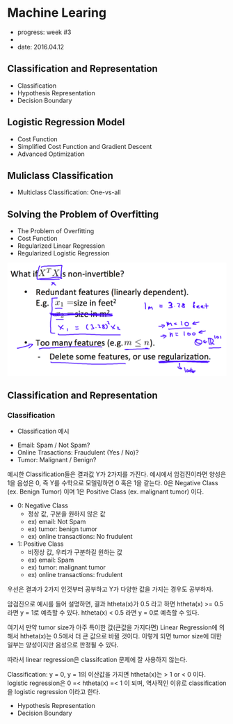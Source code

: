 # Machine Learing
* progress: week #3
* 
* date: 2016.04.12

## Classification and Representation
* Classification
* Hypothesis Representation
* Decision Boundary

## Logistic Regression Model
* Cost Function
* Simplified Cost Function and Gradient Descent
* Advanced Optimization

## Muliclass Classification
* Multiclass Classification: One-vs-all

## Solving the Problem of Overfitting
* The Problem of Overfitting
* Cost Function
* Regularized Linear Regression
* Regularized Logistic Regression

![CPA_NEN_02](https://github.com/hephaex/ML_class/blob/master/week2/week2_LinearRegressionMultipleVariables_NormalEquationNonInvertiability_02.png)

## Classification and Representation

### Classification
* Classification 예시
 - Email: Spam / Not Spam?
 - Online Trasactions: Fraudulent (Yes / No)?
 - Tumor: Malignant / Benign?

예시한 Classification들은 결과값 Y가 2가지를 가진다. 예시에서 암검진이라면
양성은 1을 음성은 0, 즉 Y를 수학으로 모델링하면 0 혹은 1을 같는다.
0은 Negative Class (ex. Benign Tumor) 이며 1은 Positive Class (ex. malignant tumor) 이다.

 - 0: Negative Class
   - 정상 값, 구분을 원하지 않은 값
   - ex) email: Not Spam
   - ex) tumor: benign tumor
   - ex) online transactions: No frudulent
 - 1: Positive  Class
   - 비정상 값, 우리가 구분하길 원하는 값
   - ex) email: Spam
   - ex) tumor: malignant tumor
   - ex) online transactions: frudulent

우선은 결과가 2가지 인것부터 공부하고 Y가 다양한 값을 가지는 경우도 공부하자.

암검진으로 예시를 들어 설명하면,
결과 htheta(x)가 0.5 라고 하면
 htheta(x) >= 0.5 라면 y = 1로 예측할 수 있다.
 htheta(x) <  0.5 라면 y = 0로 예측할 수 있다.

여기서 만약 tumor size가 아주 특이한 값(큰값을 가지다면)
Linear Regression에 의해서 htheta(x)는 0.5에서 더 큰 값으로 바뀔 것이다.
이렇게 되면 tumor size에 대한 일부는 양성이지만 음성으로 판정될 수 있다.

따라서 linear regression은 classifcation 문제에 잘 사용하지 않는다.

Classification: y = 0, y = 1의 이산값을 가지면 htheta(x)는 > 1 or < 0 이다.
logistic regression은 0 =< htheta(x) =< 1 이 되며,
역사적인 이유로 classification을 logistic regression 이라고 한다.



* Hypothesis Representation
* Decision Boundary

